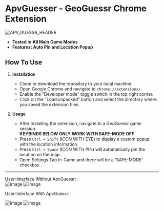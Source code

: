 # ApvGuesser - GeoGuessr Chrome Extension
![APV_GUESSR_HEADER](https://github.com/realapire/geoguessr-cheat/assets/111300928/67d869d9-8747-49f0-84aa-27496acf9697)

- **Tested in All Main Game Modes**<br>
- **Features: Auto Pin and Location Popup**<br>

## How To Use

1. **Installation**
   - Clone or download the repository to your local machine.
   - Open Google Chrome and navigate to `chrome://extensions/`.
   - Enable the "Developer mode" toggle switch in the top right corner.
   - Click on the "Load unpacked" button and select the directory where you saved the extension files.

2. **Usage**
   - After installing the extension, navigate to a GeoGuessr game session.
     <br>**KEYBINDS BELOW ONLY WORK WITH SAFE-MODE OFF**
   - Press `Ctrl + Shift` (ICON WITH EYE) to display a custom popup with the location information.
   - Press `Ctrl + Space` (ICON WITH PIN) will automatically pin the location on the map.
   - Open Settings Tab In-Game and there will be a 'SAFE-MODE' checkbox.

<hr>

User-Interface Without ApvGuessr:<br>
![image](https://github.com/realapire/geoguessr-cheat/assets/111300928/365ef2d8-5b58-437b-9727-9f126da66c66)
![image](https://github.com/realapire/geoguessr-cheat/assets/111300928/7ebde62d-dd3b-4160-b28e-529c017a02a9)

User-Interface With ApvGuessr:

![image](https://github.com/realapire/geoguessr-cheat/assets/111300928/87441a6f-0fdb-4032-9600-73cb5f16bdd9)
![image](https://github.com/realapire/geoguessr-cheat/assets/111300928/21542d7f-06f7-4d17-b6ee-7f0021a91038)

